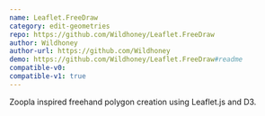 ```yaml
---
name: Leaflet.FreeDraw
category: edit-geometries
repo: https://github.com/Wildhoney/Leaflet.FreeDraw
author: Wildhoney
author-url: https://github.com/Wildhoney
demo: https://github.com/Wildhoney/Leaflet.FreeDraw#readme
compatible-v0:
compatible-v1: true
---
```


Zoopla inspired freehand polygon creation using Leaflet.js and D3.
